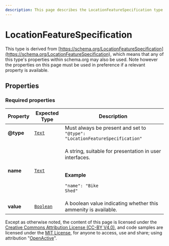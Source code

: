 ```yaml
---
description: This page describes the LocationFeatureSpecification type.
---
```


# LocationFeatureSpecification

This type is derived from [https://schema.org/LocationFeatureSpecification](https://schema.org/LocationFeatureSpecification), which means that any of this type's properties within schema.org may also be used. Note however the properties on this page must be used in preference if a relevant property is available.

## **Properties**

### **Required properties**

| Property  | Expected Type                           | Description                                                                                                                              |
| --------- | --------------------------------------- | ---------------------------------------------------------------------------------------------------------------------------------------- |
| **@type** | [`Text`](https://schema.org/Text)       | Must always be present and set to `"@type": "LocationFeatureSpecification"`                                                              |
| **name**  | [`Text`](https://schema.org/Text)       | <p>A string, suitable for presentation in user interfaces.</p><p><br><strong>Example</strong></p><p><code>"name": "Bike Shed"</code></p> |
| **value** | [`Boolean`](https://schema.org/Boolean) | A boolean value indicating whether this ammenity is available.                                                                           |

Except as otherwise noted, the content of this page is licensed under the [Creative Commons Attribution License (CC-BY V4.0)](https://creativecommons.org/licenses/by/4.0/), and code samples are licensed under the [MIT License](https://opensource.org/licenses/MIT), for anyone to access, use and share; using attribution "[OpenActive](https://www.openactive.io/)".
